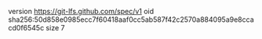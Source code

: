 version https://git-lfs.github.com/spec/v1
oid sha256:50d858e0985ecc7f60418aaf0cc5ab587f42c2570a884095a9e8ccacd0f6545c
size 7

